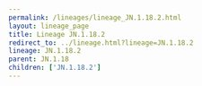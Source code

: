 ```yaml
---
permalink: /lineages/lineage_JN.1.18.2.html
layout: lineage_page
title: Lineage JN.1.18.2
redirect_to: ../lineage.html?lineage=JN.1.18.2
lineage: JN.1.18.2
parent: JN.1.18
children: ['JN.1.18.2']
---
```

